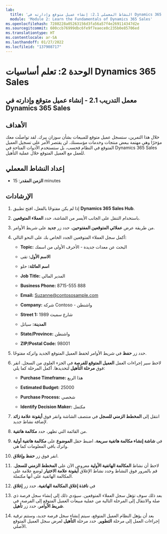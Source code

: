 ```yaml
---
lab:
  title: 'النشاط المعملي 2.1: إنشاء عميل متوقع وإدارته في Dynamics 365 Sales'
  module: 'Module 2: Learn the Fundamentals of Dynamics 365 Sales'
ms.openlocfilehash: 7280228a05263156d3fa56a57f4e269114347d2e
ms.sourcegitcommit: 600ccb76999dbc6fe9f7eaece0c235b0e85706ed
ms.translationtype: HT
ms.contentlocale: ar-SA
ms.lasthandoff: 01/27/2022
ms.locfileid: "137908717"
---
```

<a name="module-2-learn-the-fundamentals-of-dynamics-365-sales"></a>الوحدة 2: تعلم أساسيات Dynamics 365 Sales
========================

## <a name="practice-lab-21---create-and-manage-a-lead-in-dynamics-365-sales"></a>معمل التدريب 2.1 - إنشاء عميل متوقع وإدارته في Dynamics 365 Sales

## <a name="objectives"></a>الأهداف

خلال هذا التمرين، ستسجل عميل متوقع للمبيعات بشأن سوزان بيرك. لقد تواصلَت معك مؤخرًا وهي مهتمة ببعض منتجات وخدمات مؤسستك. لن يقتصر الأمر على تسجيل العميل المتوقع في النظام فحسب، بل ستستخدم الأدوات المتاحة في Dynamics 365 Sales للعمل مع العميل المتوقع خلال عملية التأهيل.


## <a name="lab-setup"></a>إعداد النشاط المعملي

  - **الزمن المقدر**: 15 minutes

## <a name="instructions"></a>الإرشادات

1. إذا لم يكن مفتوحًا بالفعل، افتح تطبيق **Dynamics 365 Sales Hub**. 

2. باستخدام التنقل على الجانب الأيسر من الشاشة، حدد **العملاء المتوقعين**. 

3. من طريقة عرض **عملائي المتوقعين المفتوحين**، حدد زر **جديد** على شريط الأوامر.

4. أكمل سجل العملاء المتوقعين الجدد الخاص بك على النحو التالي:

    - **Topic:** البحث عن معدات جديدة - الأحرف الأولى من اسمك

    - **الاسم الأول:** تقى

    - **اسم العائلة:** حلو

    - **Job Title:** المدير المالي

    - **Business Phone:** 8715-555 888

    - **Email:** Suzanne@contososample.com

    - **Company:** شركة Contoso - واشنطن

    - **Street 1:** 1989 شارع سميث

    - **المدينة:** سياتل

    - **State/Province:** واشنطن

    - **ZIP/Postal Code:** 98001 

5. حدد زر **حفظ** في شريط الأوامر لحفظ العميل المتوقع الجديد واتركه مفتوحًا.

6. لاحظ سير إجراءات العمل **العميل المتوقع للفرصة** في الجزء العلوي من السجل. انقر فوق **مرحلة التأهيل** لتحديدها. أكمل المرحلة كما يلي:

    - **Purchase Timeframe:** هذا الربع

    - **Estimated Budget:** 25000 

    - **Purchase Process:** شخصي

    - **Identify Decision Maker:** مكتمل

7. انتقل إلى **المخطط الزمني للسجل** في منتصف الشاشة وانقر فوق **أيقونة علامة زائد** لإضافة نشاط جديد. 

8. من القائمة التي تظهر، حدد **مكالمة هاتفية**.

9. في **شاشة إنشاء مكالمة هاتفية سريعة**، اضبط حقل **الموضوع** على **مكالمة هاتفية أولية** واترك باقي المعلومات كما هي. 

10. انقر فوق زر **حفظ وإغلاق**.

11. لاحظ أن نشاط **المكالمة الهاتفية الأولية** معروض الآن على **المخطط الزمني للسجل**. قم بالمرور فوق النشاط وحدد نشاط الإغلاق **أيقونة علامة الاختيار** لوضع علامة على المكالمة الهاتفية على أنها مكتملة. 

12. في **نافذة إغلاق المكالمة الهاتفية**، حدد زر **إغلاق** 

13. بعد ذلك سوف تؤهل سجل العملاء المتوقعين. سيؤدي ذلك إلى إنشاء سجل فرصة ذي صلة والانتقال إلى المرحلة التالية من عملية مبيعات العميل المتوقع إلى الفرصة. في **شريط الأوامر**، حدد زر **تأهيل**. 

14. بعد أن يؤهل النظام العميل المتوقع، سيتم إنشاء سجل فرصة جديد، وستتم ترقية إجراءات العمل إلى مرحلة **التطوير**. حدد مرحلة **التأهيل** لعرض سجل العميل المتوقع الأصلي. 
